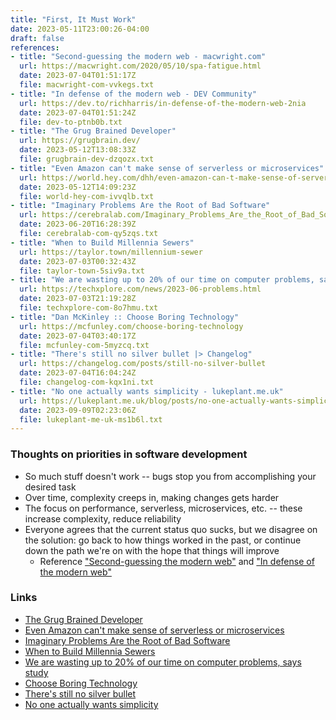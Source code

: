 ```yaml
---
title: "First, It Must Work"
date: 2023-05-11T23:00:26-04:00
draft: false
references:
- title: "Second-guessing the modern web - macwright.com"
  url: https://macwright.com/2020/05/10/spa-fatigue.html
  date: 2023-07-04T01:51:17Z
  file: macwright-com-vvkegs.txt
- title: "In defense of the modern web - DEV Community"
  url: https://dev.to/richharris/in-defense-of-the-modern-web-2nia
  date: 2023-07-04T01:51:24Z
  file: dev-to-ptnb0b.txt
- title: "The Grug Brained Developer"
  url: https://grugbrain.dev/
  date: 2023-05-12T13:08:33Z
  file: grugbrain-dev-dzqozx.txt
- title: "Even Amazon can't make sense of serverless or microservices"
  url: https://world.hey.com/dhh/even-amazon-can-t-make-sense-of-serverless-or-microservices-59625580
  date: 2023-05-12T14:09:23Z
  file: world-hey-com-ivvqlb.txt
- title: "Imaginary Problems Are the Root of Bad Software"
  url: https://cerebralab.com/Imaginary_Problems_Are_the_Root_of_Bad_Software
  date: 2023-06-20T16:28:39Z
  file: cerebralab-com-qy5zqs.txt
- title: "When to Build Millennia Sewers"
  url: https://taylor.town/millennium-sewer
  date: 2023-07-03T00:32:43Z
  file: taylor-town-5siv9a.txt
- title: "We are wasting up to 20% of our time on computer problems, says study"
  url: https://techxplore.com/news/2023-06-problems.html
  date: 2023-07-03T21:19:28Z
  file: techxplore-com-8o7hmu.txt
- title: "Dan McKinley :: Choose Boring Technology"
  url: https://mcfunley.com/choose-boring-technology
  date: 2023-07-04T03:40:17Z
  file: mcfunley-com-5myzcq.txt
- title: "There's still no silver bullet |> Changelog"
  url: https://changelog.com/posts/still-no-silver-bullet
  date: 2023-07-04T16:04:24Z
  file: changelog-com-kqx1ni.txt
- title: "No one actually wants simplicity - lukeplant.me.uk"
  url: https://lukeplant.me.uk/blog/posts/no-one-actually-wants-simplicity/
  date: 2023-09-09T02:23:06Z
  file: lukeplant-me-uk-ms1b6l.txt
---
```


### Thoughts on priorities in software development

* So much stuff doesn't work -- bugs stop you from accomplishing your desired task
* Over time, complexity creeps in, making changes gets harder
* The focus on performance, serverless, microservices, etc. -- these increase complexity, reduce reliability
* Everyone agrees that the current status quo sucks, but we disagree on the solution: go back to how things worked in the past, or continue down the path we're on with the hope that things will improve
  * Reference ["Second-guessing the modern web"][1] and ["In defense of the modern web"][2]

[1]: https://macwright.com/2020/05/10/spa-fatigue.html
[2]: https://dev.to/richharris/in-defense-of-the-modern-web-2nia

### Links

* [The Grug Brained Developer][3]
* [Even Amazon can't make sense of serverless or microservices][4]
* [Imaginary Problems Are the Root of Bad Software][5]
* [When to Build Millennia Sewers][6]
* [We are wasting up to 20% of our time on computer problems, says study][7]
* [Choose Boring Technology][8]
* [There's still no silver bullet][9]
* [No one actually wants simplicity][10]

[3]: https://grugbrain.dev/
[4]: https://world.hey.com/dhh/even-amazon-can-t-make-sense-of-serverless-or-microservices-59625580
[5]: https://cerebralab.com/Imaginary_Problems_Are_the_Root_of_Bad_Software
[6]: https://taylor.town/millennium-sewer
[7]: https://techxplore.com/news/2023-06-problems.html
[8]: https://mcfunley.com/choose-boring-technology
[9]: https://changelog.com/posts/still-no-silver-bullet
[10]: https://lukeplant.me.uk/blog/posts/no-one-actually-wants-simplicity/